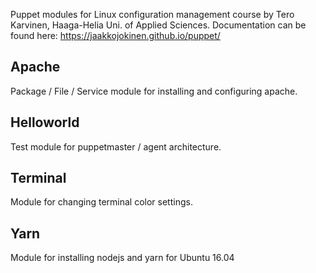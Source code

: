 Puppet modules for Linux configuration management course by Tero Karvinen, Haaga-Helia Uni. of Applied Sciences.
Documentation can be found here: https://jaakkojokinen.github.io/puppet/

## Apache

Package / File / Service module for installing and configuring apache.

## Helloworld

Test module for puppetmaster / agent architecture.

## Terminal

Module for changing terminal color settings.

## Yarn

Module for installing nodejs and yarn for Ubuntu 16.04

